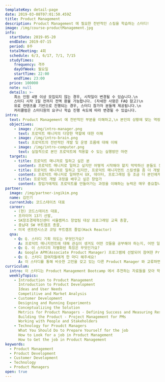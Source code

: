 ```yaml
---
templateKey: detail-page
date: 2019-03-08T07:01:50.459Z
title: Product Management
description: Product Management 에 필요한 전반적인 스킬을 학습하는 스터디!
image: /img/course-productManagement.jpg
info:
  startDate: 2019-05-20
  endDate: 2019-07-15
  period: 8주
  totalMeeting: 4회
  schedule: 6/3, 6/17, 7/1, 7/15
  studyTimes:
    frequency: 격주
    dayOfWeek: 월요일
    startTime: 22:00
    endTime: 23:00
  price: 100000
  note: null
  details: >-
    최소 인원 4명 이상 모집되지 않는 경우, 시작일이 변경될 수 있습니다.\n
    스터디 시작 1일 전까지 전액 환불 가능합니다. (자세한 사항은 FAQ 참고)\n   
    유료 컨텐츠를 기반으로 진행되는 경우, 스터디 참가자 분들께 제공됩니다.\n
    커리큘럼은 스터디원의 요구나 학습 진행 속도에 따라 변경될 수 있습니다.
intro:
  text: Product Management 에 전반적인 부분을 이해하고,\n 본인의 상황에 맞는 역량을 더 발전시킬 수 있는 스터디 입니다.
  objectives:
    - image: /img/intro-manager.png
      text: 프로덕트 매니저의 다양한 역할에 대한 이해
    - image: /img/intro-brain.png
      text: 프로덕트의 전반적인 개발 및 운영 흐름에 대해 이해
    - image: /img/intro-computer.png
      text: 실질적으로 본인 프로덕트에 적용할 수 있는 실행방안 마련
  targets:
    - title: 프로덕트 매니저로 일하고 싶은 분
      content: 프로덕트 매니저로 일하고 싶지만 어떻게 시작해야 할지 막막하신 분들도 전반적인 프로덕트 매니지먼트에 대해 함께 공부하고 경험을 공유할 수 있습니다.
    - title: 프로덕트 매니저로 일하고 있지만, 프로덕트 매니지먼트 스킬셋을 좀 더 개발하고 싶은 분
      content: 프로덕트 매니저로 일하면서 UX, 데이터, 프로그래밍 등 조금 더 본인에게 적합한 스킬셋을 찾고 싶다면 비슷한 경험을 하고 있는 분들과 교류하며 방향을 잡을 수 있습니다.
    - title: 프로덕트 개발 과정을 배우고 싶은 창업가
      content: 창업가에게도 프로덕트를 만들어가는 과정을 이해하는 능력은 매우 중요합니다. 전반적인 프로덕트 개발 과정에서 창업가로써 집중해야 하는 역할에 대해 고민할 수 있습니다.
partner:
  image: /img/partner-ingikim.png
  name: 김인기
  currentJob: 코드스테이츠 대표
  career:
    - (현) 코드스테이츠 대표,
    - 프라이머 13기 선발,
    - SK창조경제혁신센터 서울캠퍼스 창업팀 대상 프로그래밍 교육 총괄,
    - 충남대 SW 부트캠프 총괄,
    - 미국 샌프란시스코 코딩 부트캠프 졸업(Hack Reactor)
  qna:
    - Q: Q. 스터디 기획 의도는 무엇인가요?
      A: 프로덕트 매니지먼트에 대해 관심이 생겨도 어떤 것들을 공부해야 하는지, 어떤 일을 하는건지 명확하게 알기 어렵습니다. 프로덕트 매니저의 전반적인 업무에 대해 알아보고, 본인이 담당하는 프로덕트에 적용할 수 있는 실질적인 방안들을 함께 마련해보려고 합니다. 비슷한 고민을 하고 있는 분들과 함께 학습하고 서로 도울 수 있는 스터디를 운영하고 싶습니다.
    - Q: Q. 이 스터디의 차별화된 특징은 무엇인가요?
      A: Google APM(Associate Product Manager) 프로그램에 선발되어 참여한 Product Manager 가 게스트로 스터디에 참여해 경험을 공유합니다. Product Management 에 관한 내용을 배우기 위해 블로그, 팟캐스트 등 다양한 자료를 추가적으로 함께 학습합니다.
    - Q: Q. 스터디 참여자들에게 한 마디 해주세요!
      A: 이 스터디를 통해 비슷한 고민을 갖고 있는 다른 Product Manager 와 교류하면서 함께 학습하고 성장하면 좋겠습니다.
curriculum:
  intro: 이 스터디는 Product Management Bootcamp 에서 추천하는 자료들을 모아 학습합니다.
  weeklyTopics:
    - Introduction to Product Management
      Introduction to Product Development
      Ideas and User Needs
      Competitive and Market Analysis
    - Customer Development
      Designing and Running Experiments
    - Conceptualizing the Solution
      Metrics for Product Managers - Defining Success and Measuring Results
      Building the Product - Project Management for PMs
      Working with People and Stakeholders
    - Technology for Proudct Managers
      What You Should Do to Prepare Yourself for the job
      How to Look for a job in Product Management
      How to Get the job in Product Management
keywords:
  - Product Management
  - Product Development
  - Customer Development
  - Technology
  - Product Managers
open: true
---
```

